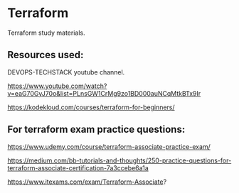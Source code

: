 # Terraform
Terraform study materials.


## Resources used:
DEVOPS-TECHSTACK youtube channel.

https://www.youtube.com/watch?v=eaG70GyJ70o&list=PLnsGW1CrMg9zo1BD000auNCqMtkBTx9Ir

https://kodekloud.com/courses/terraform-for-beginners/

## For terraform exam practice questions:
https://www.udemy.com/course/terraform-associate-practice-exam/

https://medium.com/bb-tutorials-and-thoughts/250-practice-questions-for-terraform-associate-certification-7a3ccebe6a1a

https://www.itexams.com/exam/Terraform-Associate?
